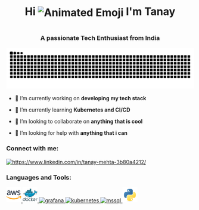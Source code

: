 <div align="center">
  <h1 style="display: inline-block;">
    Hi <img src="https://iam-weijie.github.io/wave/hand-emoji.svg" 
             alt="Animated Emoji" 
             style="width: 30px; height: 30px; vertical-align: middle;"> 
    I'm Tanay
  </h1>
</div>


<h3 align="center">A passionate Tech Enthusiast from India</h3>

![snake gif](https://github.com/TanayXL337/TanayXL337/blob/output/github-contribution-grid-snake-dark.svg)

- 🔭 I’m currently working on **developing my tech stack**

- 🌱 I’m currently learning **Kubernetes and CI/CD**

- 👯 I’m looking to collaborate on **anything that is cool**

- 🤝 I’m looking for help with **anything that i can**

<h3 align="left">Connect with me:</h3>
<p align="left">
<a href="https://linkedin.com/in/https://www.linkedin.com/in/tanay-mehta-3b80a4212/" target="blank"><img align="center" src="https://raw.githubusercontent.com/rahuldkjain/github-profile-readme-generator/master/src/images/icons/Social/linked-in-alt.svg" alt="https://www.linkedin.com/in/tanay-mehta-3b80a4212/" height="30" width="40" /></a>
</p>

<h3 align="left">Languages and Tools:</h3>
<p align="left"> <a href="https://aws.amazon.com" target="_blank" rel="noreferrer"> <img src="https://raw.githubusercontent.com/devicons/devicon/master/icons/amazonwebservices/amazonwebservices-original-wordmark.svg" alt="aws" width="40" height="40"/> </a> <a href="https://www.docker.com/" target="_blank" rel="noreferrer"> <img src="https://raw.githubusercontent.com/devicons/devicon/master/icons/docker/docker-original-wordmark.svg" alt="docker" width="40" height="40"/> </a> <a href="https://grafana.com" target="_blank" rel="noreferrer"> <img src="https://www.vectorlogo.zone/logos/grafana/grafana-icon.svg" alt="grafana" width="40" height="40"/> </a> <a href="https://kubernetes.io" target="_blank" rel="noreferrer"> <img src="https://www.vectorlogo.zone/logos/kubernetes/kubernetes-icon.svg" alt="kubernetes" width="40" height="40"/> </a> <a href="https://www.microsoft.com/en-us/sql-server" target="_blank" rel="noreferrer"> <img src="https://www.svgrepo.com/show/303229/microsoft-sql-server-logo.svg" alt="mssql" width="40" height="40"/> </a> <a href="https://www.python.org" target="_blank" rel="noreferrer"> <img src="https://raw.githubusercontent.com/devicons/devicon/master/icons/python/python-original.svg" alt="python" width="40" height="40"/> </a> </p>

